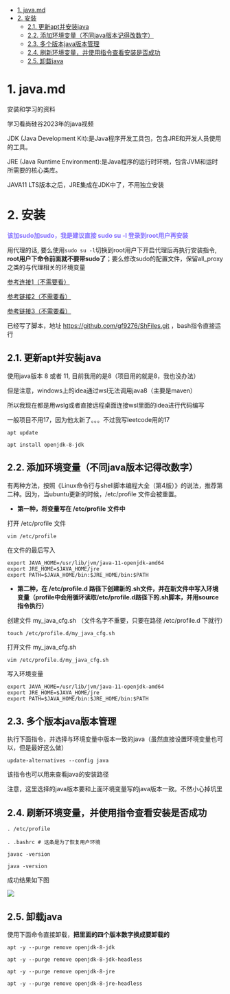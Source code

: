 <!-- TOC -->

- [1. java.md](#1-javamd)
- [2. 安装](#2-安装)
  - [2.1. 更新apt并安装java](#21-更新apt并安装java)
  - [2.2. 添加环境变量（不同java版本记得改数字）](#22-添加环境变量不同java版本记得改数字)
  - [2.3. 多个版本java版本管理](#23-多个版本java版本管理)
  - [2.4. 刷新环境变量，并使用指令查看安装是否成功](#24-刷新环境变量并使用指令查看安装是否成功)
  - [2.5. 卸载java](#25-卸载java)

<!-- /TOC -->

# 1. java.md

安装和学习的资料

学习看尚硅谷2023年的java视频

JDK (Java Development Kit):是Java程序开发工具包，包含JRE和开发人员使用的工具。

JRE (Java Runtime Environment):是Java程序的运行时环境，包含JVM和运时所需要的核心类库。

JAVA11 LTS版本之后，JRE集成在JDK中了，不用独立安装

# 2. 安装

**<font color=#8470FF > 该加sudo加sudo，我是建议直接 sudo su -l 登录到root用户再安装 </font>**

用代理的话, 要么使用```sudo su -l```切换到root用户下开启代理后再执行安装指令, **root用户下命令前面就不要带sudo了**；要么修改sudo的配置文件，保留all_proxy之类的与代理相关的环境变量


[参考连接1（不需要看）](https://cloud.tencent.com/developer/article/1626610)

[参考链接2（不需要看）](https://cloud.tencent.com/developer/article/1897987)

[参考链接3（不需要看）](https://blog.csdn.net/woodwhale/article/details/119112630)

已经写了脚本，地址 https://github.com/gf9276/ShFiles.git ，bash指令直接运行

## 2.1. 更新apt并安装java

使用java版本 8 或者 11, 目前我用的是8（项目用的就是8，我也没办法）

但是注意，windows上的idea通过wsl无法调用java8（主要是maven）

所以我现在都是用wslg或者直接远程桌面连接wsl里面的idea进行代码编写

一般项目不用17，因为他太新了。。。不过我写leetcode用的17

```
apt update
```

```
apt install openjdk-8-jdk
```

## 2.2. 添加环境变量（不同java版本记得改数字）

有两种方法，按照《Linux命令行与shell脚本编程大全（第4版）》的说法，推荐第二种。因为，当ubuntu更新的时候，/etc/profile 文件会被重置。
   
* **第一种，将变量写在 /etc/profile 文件中**

打开 /etc/profile 文件
```
vim /etc/profile
```
在文件的最后写入
```
export JAVA_HOME=/usr/lib/jvm/java-11-openjdk-amd64
export JRE_HOME=$JAVA_HOME/jre
export PATH=$JAVA_HOME/bin:$JRE_HOME/bin:$PATH
```

* **第二种，在 /etc/profile.d 路径下创建新的.sh文件，并在新文件中写入环境变量（profile中会用循环读取/etc/profile.d路径下的.sh脚本，并用source指令执行）**

创建文件 my_java_cfg.sh （文件名字不重要，只要在路径 /etc/profile.d 下就行）

```
touch /etc/profile.d/my_java_cfg.sh
```

打开文件 my_java_cfg.sh
```
vim /etc/profile.d/my_java_cfg.sh
```

写入环境变量
```
export JAVA_HOME=/usr/lib/jvm/java-11-openjdk-amd64
export JRE_HOME=$JAVA_HOME/jre
export PATH=$JAVA_HOME/bin:$JRE_HOME/bin:$PATH
```

## 2.3. 多个版本java版本管理

执行下面指令，并选择与环境变量中版本一致的java（虽然直接设置环境变量也可以，但是最好这么做）
```
update-alternatives --config java
```

该指令也可以用来查看java的安装路径

注意，这里选择的java版本要和上面环境变量写的java版本一致。不然小心掉坑里

## 2.4. 刷新环境变量，并使用指令查看安装是否成功

```
. /etc/profile
```

```
. .bashrc # 这条是为了恢复用户环境
```

```
javac -version
```

```
java -version
```

成功结果如下图

![](https://cdn.jsdelivr.net/gh/gf9276/image/java/20230416231943.png)


## 2.5. 卸载java

使用下面命令直接卸载，**把里面的四个版本数字换成要卸载的**

```
apt -y --purge remove openjdk-8-jdk
```

```
apt -y --purge remove openjdk-8-jdk-headless
```

```
apt -y --purge remove openjdk-8-jre
```

```
apt -y --purge remove openjdk-8-jre-headless
```

